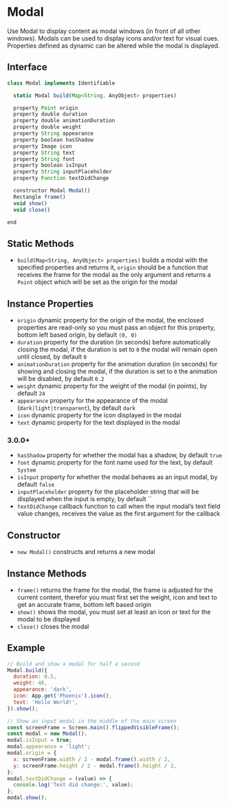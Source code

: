 # Modal

Use Modal to display content as modal windows (in front of all other windows). Modals can be used to display icons and/or text for visual cues. Properties defined as dynamic can be altered while the modal is displayed.

## Interface

```javascript
class Modal implements Identifiable

  static Modal build(Map<String, AnyObject> properties)

  property Point origin
  property double duration
  property double animationDuration
  property double weight
  property String appearance
  property boolean hasShadow
  property Image icon
  property String text
  property String font
  property boolean isInput
  property String inputPlaceholder
  property Function textDidChange

  constructor Modal Modal()
  Rectangle frame()
  void show()
  void close()

end
```

## Static Methods

- `build(Map<String, AnyObject> properties)` builds a modal with the specified properties and returns it, `origin` should be a function that receives the frame for the modal as the only argument and returns a `Point` object which will be set as the origin for the modal

## Instance Properties

- `origin` dynamic property for the origin of the modal, the enclosed properties are read-only so you must pass an object for this property, bottom left based origin, by default `(0, 0)`
- `duration` property for the duration (in seconds) before automatically closing the modal, if the duration is set to `0` the modal will remain open until closed, by default `0`
- `animationDuration` property for the animation duration (in seconds) for showing and closing the modal, if the duration is set to `0` the animation will be disabled, by default `0.2`
- `weight` dynamic property for the weight of the modal (in points), by default `24`
- `appearance` property for the appearance of the modal (`dark|light|transparent`), by default `dark`
- `icon` dynamic property for the icon displayed in the modal
- `text` dynamic property for the text displayed in the modal

### 3.0.0+

- `hasShadow` property for whether the modal has a shadow, by default `true`
- `font` dynamic property for the font name used for the text, by default `System`
- `isInput` property for whether the modal behaves as an input modal, by default `false`
- `inputPlaceholder` property for the placeholder string that will be displayed when the input is empty, by default ``
- `textDidChange` callback function to call when the input modal’s text field value changes, receives the value as the first argument for the callback

## Constructor

- `new Modal()` constructs and returns a new modal

## Instance Methods

- `frame()` returns the frame for the modal, the frame is adjusted for the current content, therefor you must first set the weight, icon and text to get an accurate frame, bottom left based origin
- `show()` shows the modal, you must set at least an icon or text for the modal to be displayed
- `close()` closes the modal

## Example

```javascript
// Build and show a modal for half a second
Modal.build({
  duration: 0.5,
  weight: 48,
  appearance: 'dark',
  icon: App.get('Phoenix').icon(),
  text: 'Hello World!',
}).show();

// Show an input modal in the middle of the main screen
const screenFrame = Screen.main().flippedVisibleFrame();
const modal = new Modal();
modal.isInput = true;
modal.appearance = 'light';
modal.origin = {
  x: screenFrame.width / 2 - modal.frame().width / 2,
  y: screenFrame.height / 2 - modal.frame().height / 2,
};
modal.textDidChange = (value) => {
  console.log('Text did change:', value);
};
modal.show();
```
